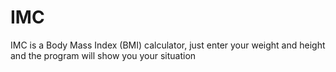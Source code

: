 # IMC
IMC is a Body Mass Index (BMI) calculator, just enter your weight and height and the program will show you your situation
